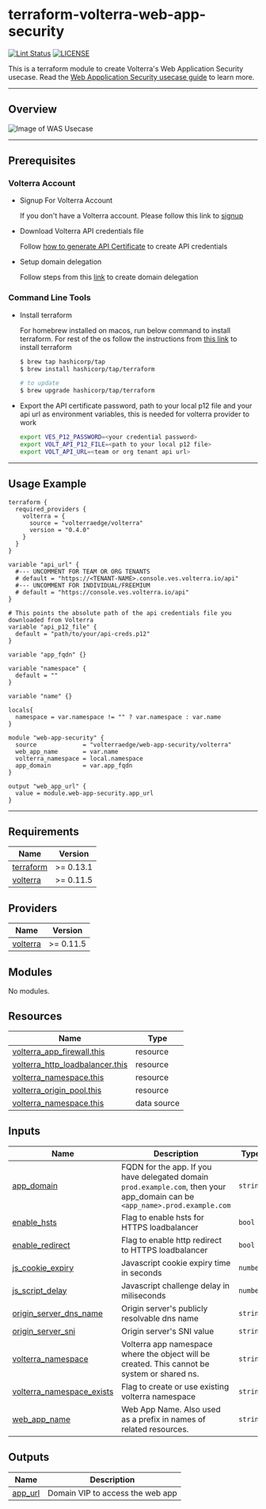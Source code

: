# terraform-volterra-web-app-security

[![Lint Status](https://github.com/volterraedge/terraform-volterra-web-app-security/workflows/Lint/badge.svg)](https://github.com/volterraedge/terraform-volterra-web-app-security/actions)
[![LICENSE](https://img.shields.io/github/license/volterraedge/terraform-volterra-web-app-security)](https://github.com/volterraedge/terraform-volterra-web-app-security/blob/main/LICENSE)

This is a terraform module to create Volterra's Web Application Security usecase. Read the [Web Appplication Security usecase guide](https://volterra.io/docs/quick-start/web-app-security-performance) to learn more.

---

## Overview

![Image of WAS Usecase](https://volterra.io/static/b1b58dbfa0234c06ffab28c64d38629b/5acad/top-wasp-new.webp)

---

## Prerequisites

### Volterra Account

* Signup For Volterra Account

  If you don't have a Volterra account. Please follow this link to [signup](https://console.ves.volterra.io/signup/)

* Download Volterra API credentials file

  Follow [how to generate API Certificate](https://volterra.io/docs/how-to/user-mgmt/credentials) to create API credentials

* Setup domain delegation

  Follow steps from this [link](https://volterra.io/docs/how-to/app-networking/domain-delegation) to create domain delegation

### Command Line Tools

* Install terraform

  For homebrew installed on macos, run below command to install terraform. For rest of the os follow the instructions from [this link](https://learn.hashicorp.com/tutorials/terraform/install-cli) to install terraform

  ```bash
  $ brew tap hashicorp/tap
  $ brew install hashicorp/tap/terraform

  # to update
  $ brew upgrade hashicorp/tap/terraform
  ```

* Export the API certificate password, path to your local p12 file and your api url as environment variables, this is needed for volterra provider to work
  ```bash
  export VES_P12_PASSWORD=<your credential password>
  export VOLT_API_P12_FILE=<path to your local p12 file>
  export VOLT_API_URL=<team or org tenant api url>
  ```

---

## Usage Example

```hcl
terraform {
  required_providers {
    volterra = {
      source = "volterraedge/volterra"
      version = "0.4.0"
    }
  }
}

variable "api_url" {
  #--- UNCOMMENT FOR TEAM OR ORG TENANTS
  # default = "https://<TENANT-NAME>.console.ves.volterra.io/api"
  #--- UNCOMMENT FOR INDIVIDUAL/FREEMIUM
  # default = "https://console.ves.volterra.io/api"
}

# This points the absolute path of the api credentials file you downloaded from Volterra
variable "api_p12_file" {
  default = "path/to/your/api-creds.p12"
}

variable "app_fqdn" {}

variable "namespace" {
  default = ""
}

variable "name" {}

locals{
  namespace = var.namespace != "" ? var.namespace : var.name
}

module "web-app-security" {
  source             = "volterraedge/web-app-security/volterra"
  web_app_name       = var.name
  volterra_namespace = local.namespace
  app_domain         = var.app_fqdn
}

output "web_app_url" {
  value = module.web-app-security.app_url
}
```

---

## Requirements

| Name | Version |
|------|---------|
| <a name="requirement_terraform"></a> [terraform](#requirement\_terraform) | >= 0.13.1 |
| <a name="requirement_volterra"></a> [volterra](#requirement\_volterra) | >= 0.11.5 |

## Providers

| Name | Version |
|------|---------|
| <a name="provider_volterra"></a> [volterra](#provider\_volterra) | >= 0.11.5 |

## Modules

No modules.

## Resources

| Name | Type |
|------|------|
| [volterra_app_firewall.this](https://registry.terraform.io/providers/volterraedge/volterra/latest/docs/resources/app_firewall) | resource |
| [volterra_http_loadbalancer.this](https://registry.terraform.io/providers/volterraedge/volterra/latest/docs/resources/http_loadbalancer) | resource |
| [volterra_namespace.this](https://registry.terraform.io/providers/volterraedge/volterra/latest/docs/resources/namespace) | resource |
| [volterra_origin_pool.this](https://registry.terraform.io/providers/volterraedge/volterra/latest/docs/resources/origin_pool) | resource |
| [volterra_namespace.this](https://registry.terraform.io/providers/volterraedge/volterra/latest/docs/data-sources/namespace) | data source |

## Inputs

| Name | Description | Type | Default | Required |
|------|-------------|------|---------|:--------:|
| <a name="input_app_domain"></a> [app\_domain](#input\_app\_domain) | FQDN for the app. If you have delegated domain `prod.example.com`, then your app\_domain can be `<app_name>.prod.example.com` | `string` | n/a | yes |
| <a name="input_enable_hsts"></a> [enable\_hsts](#input\_enable\_hsts) | Flag to enable hsts for HTTPS loadbalancer | `bool` | `false` | no |
| <a name="input_enable_redirect"></a> [enable\_redirect](#input\_enable\_redirect) | Flag to enable http redirect to HTTPS loadbalancer | `bool` | `true` | no |
| <a name="input_js_cookie_expiry"></a> [js\_cookie\_expiry](#input\_js\_cookie\_expiry) | Javascript cookie expiry time in seconds | `number` | `3600` | no |
| <a name="input_js_script_delay"></a> [js\_script\_delay](#input\_js\_script\_delay) | Javascript challenge delay in miliseconds | `number` | `5000` | no |
| <a name="input_origin_server_dns_name"></a> [origin\_server\_dns\_name](#input\_origin\_server\_dns\_name) | Origin server's publicly resolvable dns name | `string` | `"www.f5.com"` | no |
| <a name="input_origin_server_sni"></a> [origin\_server\_sni](#input\_origin\_server\_sni) | Origin server's SNI value | `string` | `""` | no |
| <a name="input_volterra_namespace"></a> [volterra\_namespace](#input\_volterra\_namespace) | Volterra app namespace where the object will be created. This cannot be system or shared ns. | `string` | n/a | yes |
| <a name="input_volterra_namespace_exists"></a> [volterra\_namespace\_exists](#input\_volterra\_namespace\_exists) | Flag to create or use existing volterra namespace | `string` | `false` | no |
| <a name="input_web_app_name"></a> [web\_app\_name](#input\_web\_app\_name) | Web App Name. Also used as a prefix in names of related resources. | `string` | n/a | yes |

## Outputs

| Name | Description |
|------|-------------|
| <a name="output_app_url"></a> [app\_url](#output\_app\_url) | Domain VIP to access the web app |
